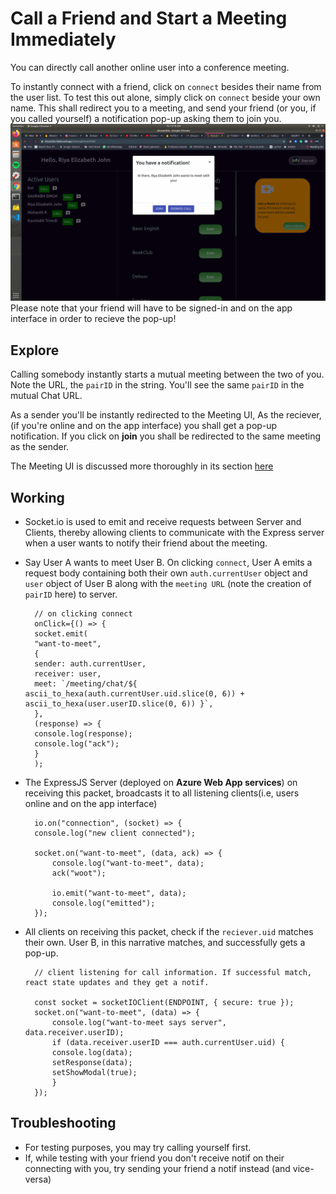 # Call a Friend and Start a Meeting Immediately

You can directly call another online user into a conference meeting.

To instantly connect with a friend, click on `connect` besides their name from the user list. To test this out alone, simply click on `connect` beside your own name.
This shall redirect you to a meeting, and send your friend (or you, if you called yourself) a notification pop-up asking them to join you.
![call](img/home-notif.png)
Please note that your friend will have to be signed-in and on the app interface in order to recieve the pop-up!

## Explore

Calling somebody instantly starts a mutual meeting between the two of you. Note the URL, the `pairID` in the string. You'll see the same `pairID` in the mutual Chat URL.

As a sender you'll be instantly redirected to the Meeting UI, As the reciever, (if you're online and on the app interface) you shall get a pop-up notification. If you click on **join** you shall be redirected to the same meeting as the sender.

The Meeting UI is discussed more thoroughly in its section [here](meetings.md)

## Working

- Socket.io is used to emit and receive requests between Server and Clients, thereby allowing clients to communicate with the Express server when a user wants to notify their friend about the meeting.
- Say User A wants to meet User B. On clicking `connect`, User A emits a request body containing both their own `auth.currentUser` object and `user` object of User B along with the `meeting URL` (note the creation of `pairID` here) to server.

        // on clicking connect
        onClick={() => {
        socket.emit(
        "want-to-meet",
        {
        sender: auth.currentUser,
        receiver: user,
        meet: `/meeting/chat/${ ascii_to_hexa(auth.currentUser.uid.slice(0, 6)) + ascii_to_hexa(user.userID.slice(0, 6)) }`,
        },
        (response) => {
        console.log(response);
        console.log("ack");
        }
        );

- The ExpressJS Server (deployed on **Azure Web App services**) on receiving this packet, broadcasts it to all listening clients(i.e, users online and on the app interface)

        io.on("connection", (socket) => {
        console.log("new client connected");

        socket.on("want-to-meet", (data, ack) => {
            console.log("want-to-meet", data);
            ack("woot");

            io.emit("want-to-meet", data);
            console.log("emitted");
        });

- All clients on receiving this packet, check if the `reciever.uid` matches their own. User B, in this narrative matches, and successfully gets a pop-up.

        // client listening for call information. If successful match, react state updates and they get a notif.

        const socket = socketIOClient(ENDPOINT, { secure: true });
        socket.on("want-to-meet", (data) => {
            console.log("want-to-meet says server", data.receiver.userID);
            if (data.receiver.userID === auth.currentUser.uid) {
            console.log(data);
            setResponse(data);
            setShowModal(true);
            }
        });

## Troubleshooting

- For testing purposes, you may try calling yourself first.
- If, while testing with your friend you don't receive notif on their connecting with you, try sending your friend a notif instead (and vice-versa)
